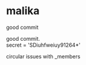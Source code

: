 # malika


good commit

good commit.      
secret = 'SDiuhfweiuy91264*'


circular issues with _members
